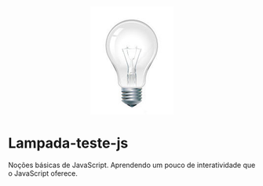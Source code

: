 <p align="center">
    <img src="_imagens/lampada-apagada.jpg" left="1050px"/></br>
    <h1> Lampada-teste-js </h1>
  </a>
</p>

Noções básicas de JavaScript. Aprendendo um pouco de interatividade que o JavaScript oferece.
